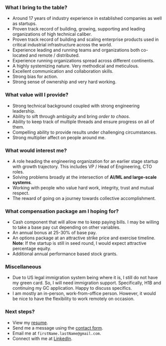 <!--
 Copyright (c) 2023 Manas Talukdar
 
 This software is released under the MIT License.
 https://opensource.org/licenses/MIT
-->

<!-- [**Note**: I am not looking for any new opportunity at this time, but please feel free to reach out to make a connection.] -->

### What I bring to the table?

- Around 17 years of industry experience in established companies as well as startups.
- Proven track record of building, growing, supporting and leading organizations of high technical caliber.
- Proven track record of building and scaling enterprise products used in critical industrial infrastructure across the world.
- Experience leading and running teams and organizations both co-located and remote / distributed.
- Experience running organizations spread across different continents.
- A highly systemizing nature. Very methodical and meticulous.
- Excellent communication and collaboration skills.
- Strong bias for action.
- Strong sense of ownership and very hard working.

### What value will I provide?

- Strong technical background coupled with strong engineering leadership.
- Ability to sift through ambiguity and bring _order to chaos_.
- Ability to keep track of multiple threads and ensure progress on all of them.
- Compelling ability to provide results under challenging circumstances.
- Strong multiplier affect on people around me.

### What would interest me?

- A role heading the engineering organization for an earlier stage startup <!--(ideally series A or B)--> with growth trajectory. This includes VP / Head of Engineering, CTO roles.
- Solving problems broadly at the intersection of **AI/ML and large-scale systems**.
- Working with people who value hard work, integrity, trust and mutual respect.
- The reward of going on a journey towards collective accomplishment.

### What compensation package am I hoping for?

- Cash component that will allow me to keep paying bills. I may be willing to take a base pay cut depending on other variables.
- An annual bonus at 25-30% of base pay.
- An options package at an attractive strike price and exercise timeline. **Note**: If the startup is still in seed round, I would expect attractive percentage equity.
- Additional annual performance based stock grants.
<!-- - Stock grants vesting cycle being over 4 years. One year initial vesting cliff is acceptable if subsequent vests happen every month or with each pay cycle.
- Nice to haves:
  - 401(k) matching.
  - Wellness / gym membership stipend.
  - Performance based out-of-band cash bonuses. -->

### Miscellaneous

- Due to US legal immigration system being where it is, I still do not have my green card. So, I will need immigration support. Specifically, H1B and continuing my GC application. Happy to discuss specifics.
- I am mostly an in-person, work-from-office person. However, it would be nice to have the flexibility to work remotely on occasion.

### Next steps?

- View my [resume](https://manastalukdar.github.io/about/resume/).
- Send me a message using the [contact form](https://manastalukdar.github.io/contact/form/).
- Email me at `firstName.lastName@gmail.com`.
- Connect with me at [LinkedIn](https://www.linkedin.com/in/manastalukdar/).
